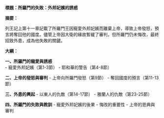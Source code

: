 **標題：所羅門的失敗：外邦妃嬪的誘惑**

**摘要：**

列王記上第十一章記載了所羅門王因寵愛外邦妃嬪而離棄上帝，導致上帝發怒，預言將奪回他的國度。儘管上帝因大衛的緣故暫緩了審判，但所羅門仍未悔改，最終招致外患，成為他失敗的關鍵。

**大綱：**

**一、所羅門的寵愛與誘惑**
    - 寵愛外邦妃嬪（第1-3節）
    - 耶和華的警告（第4-8節）

**二、上帝的發怒與審判**
    - 上帝向所羅門發怒（第9節）
    - 奪回國度的預言（第11-13節）

**三、外患的興起**
    - 以東人的仇敵（第14-17節）
    - 雅蘭人的仇敵（第23-25節）

**四、所羅門的失敗與教訓**
    - 寵愛外邦妃嬪的後果
    - 悔改的重要性
    - 上帝的恩典與審判
